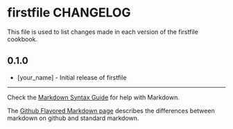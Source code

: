 # firstfile CHANGELOG

This file is used to list changes made in each version of the firstfile cookbook.

## 0.1.0
- [your_name] - Initial release of firstfile

- - -
Check the [Markdown Syntax Guide](http://daringfireball.net/projects/markdown/syntax) for help with Markdown.

The [Github Flavored Markdown page](http://github.github.com/github-flavored-markdown/) describes the differences between markdown on github and standard markdown.
